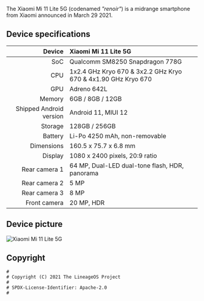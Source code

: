 The Xiaomi Mi 11 Lite 5G (codenamed _"renoir"_) is a midrange smartphone from Xiaomi announced in March 29 2021.


## Device specifications

| Device                  | Xiaomi Mi 11 Lite 5G                                            |
| ----------------------: | :-------------------------------------------------------------- |
| SoC                     | Qualcomm SM8250 Snapdragon 778G                                 |
| CPU                     | 1x2.4 GHz Kryo 670 & 3x2.2 GHz Kryo 670 & 4x1.90 GHz Kryo 670   |
| GPU                     | Adreno 642L                                                     |
| Memory                  | 6GB / 8GB / 12GB                                                |
| Shipped Android version | Android 11, MIUI 12                                             |
| Storage                 | 128GB / 256GB                                                   |
| Battery                 | Li-Po 4250 mAh, non-removable                                   |
| Dimensions              | 160.5 x 75.7 x 6.8 mm                                           |
| Display                 | 1080 x 2400 pixels, 20:9 ratio                                  |
| Rear camera 1           | 64 MP, Dual-LED dual-tone flash, HDR, panorama                  |
| Rear camera 2           | 5 MP                                                            |
| Rear camera 3           | 8 MP                                                            |
| Front camera            | 20 MP, HDR                                                      |


## Device picture

![Xiaomi Mi 11 Lite 5G](https://i02.appmifile.com/158_operator_sg/15/11/2021/0788d634134862a038d34a5765079dce.png)


## Copyright

```
#
# Copyright (C) 2021 The LineageOS Project
#
# SPDX-License-Identifier: Apache-2.0
#
